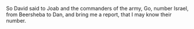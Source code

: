So David said to Joab and the commanders of the army, Go, number Israel, from Beersheba to Dan, and bring me a report, that I may know their number.
